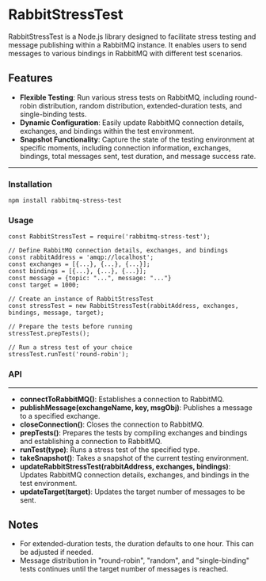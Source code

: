 # RabbitStressTest

RabbitStressTest is a Node.js library designed to facilitate stress testing and message publishing within a RabbitMQ instance. It enables users to send messages to various bindings in RabbitMQ with different test scenarios.

## Features

-   **Flexible Testing**: Run various stress tests on RabbitMQ, including round-robin distribution, random distribution, extended-duration tests, and single-binding tests.
-   **Dynamic Configuration**: Easily update RabbitMQ connection details, exchanges, and bindings within the test environment.
-   **Snapshot Functionality**: Capture the state of the testing environment at specific moments, including connection information, exchanges, bindings, total messages sent, test duration, and message success rate.
---
### Installation 
	npm install rabbitmq-stress-test

### Usage
	const RabbitStressTest = require('rabbitmq-stress-test');

	// Define RabbitMQ connection details, exchanges, and bindings
	const rabbitAddress = 'amqp://localhost';
	const exchanges = [{...}, {...}, {...}];
	const bindings = [{...}, {...}, {...}];
	const message = {topic: "...", message: "..."}
	const target = 1000;

	// Create an instance of RabbitStressTest
	const stressTest = new RabbitStressTest(rabbitAddress, exchanges, bindings, message, target);

	// Prepare the tests before running
	stressTest.prepTests();

	// Run a stress test of your choice
	stressTest.runTest('round-robin');

### API
---
-   **connectToRabbitMQ()**: Establishes a connection to RabbitMQ.
-   **publishMessage(exchangeName, key, msgObj)**: Publishes a message to a specified exchange.
-   **closeConnection()**: Closes the connection to RabbitMQ.
-   **prepTests()**: Prepares the tests by compiling exchanges and bindings and establishing a connection to RabbitMQ.
-   **runTest(type)**: Runs a stress test of the specified type.
-   **takeSnapshot()**: Takes a snapshot of the current testing environment.
-   **updateRabbitStressTest(rabbitAddress, exchanges, bindings)**: Updates RabbitMQ connection details, exchanges, and bindings in the test environment.
-   **updateTarget(target)**: Updates the target number of messages to be sent.

## Notes

-   For extended-duration tests, the duration defaults to one hour. This can be adjusted if needed.
-   Message distribution in "round-robin", "random", and "single-binding" tests continues until the target number of messages is reached.
